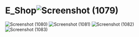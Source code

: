# E_Shop![Screenshot (1079)](https://github.com/RiteshGangwar2022/E_Shop/assets/116111183/f78acd10-ffd1-4ae5-872c-e1afb541ebf5)
![Screenshot (1080)](https://github.com/RiteshGangwar2022/E_Shop/assets/116111183/26495c27-5359-4e1c-8aa6-93e8455ce462)
![Screenshot (1081)](https://github.com/RiteshGangwar2022/E_Shop/assets/116111183/07c420bf-1531-4f2f-8bd3-5877bde04a97)
![Screenshot (1082)](https://github.com/RiteshGangwar2022/E_Shop/assets/116111183/e71b2adc-5aa2-4257-b011-f3a30d847d2f)
![Screenshot (1083)](https://github.com/RiteshGangwar2022/E_Shop/assets/116111183/a7d4a409-6622-4695-93eb-a9174422c9ae)
